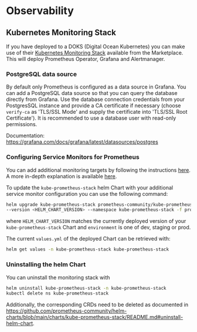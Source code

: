 # Observability

## Kubernetes Monitoring Stack

If you have deployed to a DOKS (Digital Ocean Kubernetes) you can make use of their [Kubernetes Monitoring Stack](https://marketplace.digitalocean.com/apps/kubernetes-monitoring-stack) available
from the Marketplace. This will deploy Prometheus Operator, Grafana and Alertmanager.

### PostgreSQL data source

By default only Prometheus is configured as a data source in Grafana. You can add a PostgreSQL
data source so that you can query the database directly from Grafana. Use the database connection
credentials from your PostgresSQL instance and provide a CA certificate if necessary
(choose `verify-ca` as 'TLS/SSL Mode' and supply the certificate into 'TLS/SSL Root Certificate').
It is recommended to use a database user with read-only permissions.

Documentation: <https://grafana.com/docs/grafana/latest/datasources/postgres>

### Configuring Service Monitors for Prometheus

You can add additional monitoring targets by following the instructions [here](https://marketplace.digitalocean.com/apps/kubernetes-monitoring-stack). A more in-depth explanation is
available [here](https://github.com/digitalocean/Kubernetes-Starter-Kit-Developers/blob/main/04-setup-observability/prometheus-stack.md#step-2---configure-prometheus-and-grafana).

To update the `kube-prometheus-stack` helm Chart with your additional service monitor configuration
you can use the following command:

```bash
helm upgrade kube-prometheus-stack prometheus-community/kube-prometheus-stack \
--version <HELM_CHART_VERSION> --namespace kube-prometheus-stack -f prometheus-values-<environment>.yml
```

where `HELM_CHART_VERSION` matches the currently deployed version of your `kube-prometheus-stack`
Chart and `environment` is one of dev, staging or prod.

The current `values.yml` of the deployed Chart can be retrieved with:

```bash
helm get values -n kube-prometheus-stack kube-prometheus-stack
```

### Uninstalling the helm Chart

You can uninstall the monitoring stack with

```bash
helm uninstall kube-prometheus-stack -n kube-prometheus-stack
kubectl delete ns kube-prometheus-stack
```

Additionally, the corresponding CRDs need to be deleted as documented in <https://github.com/prometheus-community/helm-charts/blob/main/charts/kube-prometheus-stack/README.md#uninstall-helm-chart>.
